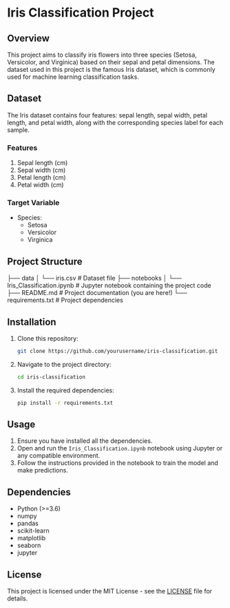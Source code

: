 # Iris Classification Project

## Overview
This project aims to classify iris flowers into three species (Setosa, Versicolor, and Virginica) based on their sepal and petal dimensions. The dataset used in this project is the famous Iris dataset, which is commonly used for machine learning classification tasks.

## Dataset
The Iris dataset contains four features: sepal length, sepal width, petal length, and petal width, along with the corresponding species label for each sample.

### Features
1. Sepal length (cm)
2. Sepal width (cm)
3. Petal length (cm)
4. Petal width (cm)

### Target Variable
- Species:
    - Setosa
    - Versicolor
    - Virginica

## Project Structure
├── data
│   └── iris.csv               # Dataset file
├── notebooks
│   └── Iris_Classification.ipynb    # Jupyter notebook containing the project code
├── README.md              # Project documentation (you are here!)
└── requirements.txt       # Project dependencies

## Installation
1. Clone this repository:
    ```bash
    git clone https://github.com/yourusername/iris-classification.git
    ```
2. Navigate to the project directory:
    ```bash
    cd iris-classification
    ```
3. Install the required dependencies:
    ```bash
    pip install -r requirements.txt
    ```

## Usage
1. Ensure you have installed all the dependencies.
2. Open and run the `Iris_Classification.ipynb` notebook using Jupyter or any compatible environment.
3. Follow the instructions provided in the notebook to train the model and make predictions.

## Dependencies
- Python (>=3.6)
- numpy
- pandas
- scikit-learn
- matplotlib
- seaborn
- jupyter

## License
This project is licensed under the MIT License - see the [LICENSE](LICENSE) file for details.
